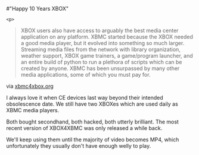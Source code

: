 #"Happy 10 Years XBOX"


    <p>
<div class="posterous_bookmarklet_entry">
<blockquote class="posterous_medium_quote">XBOX users also have  access to arguably the best media center application on any platform.  XBMC started because the XBOX needed a good media player, but it evolved  into something so much larger. Streaming media files from the network  with library organization, weather support, XBOX game trainers, a  game/program launcher, and an entire build of python to run a plethora  of scripts which can be created by anyone. XBMC has been unsurpassed by  many other media applications, some of which you must pay for.</blockquote>
<div class="posterous_quote_citation">via <a href="http://www.xbmc4xbox.org/happy-10-years-xbox">xbmc4xbox.org</a></div>
<p>I always love it when CE devices last way beyond their intended  obsolescence date. We still have two XBOXes which are used daily as XBMC  media players.</p>
<p>Both bought secondhand, both hacked, both utterly brilliant. The  most recent version of XBOX4XBMC was only released a while back.</p>
<p>We'll keep using them until the majority of video becomes MP4, which unfortunately they usually don't have enough welly to play.</p>
</div>
</p>
  
